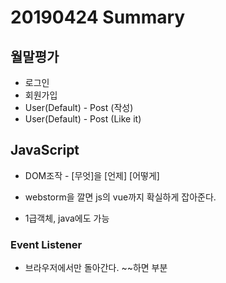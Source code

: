 # 20190424 Summary

## 월말평가

* 로그인
* 회원가입
* User(Default) - Post (작성)
* User(Default) - Post (Like it)

## JavaScript

* DOM조작 - [무엇]을 [언제] [어떻게]
* webstorm을 깔면 js의 vue까지 확실하게 잡아준다.

* 1급객체, java에도 가능

### Event Listener

* 브라우저에서만 돌아간다. ~~하면 부분